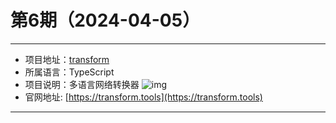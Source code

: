 # 第6期（2024-04-05）

---
- 项目地址：[transform](https://github.com/ritz078/transform)
- 所属语言：TypeScript
- 项目说明：多语言网络转换器
![img](/weekly/static/images/2024/1712278964.png)
- 官网地址: [https://transform.tools](https://transform.tools)
---